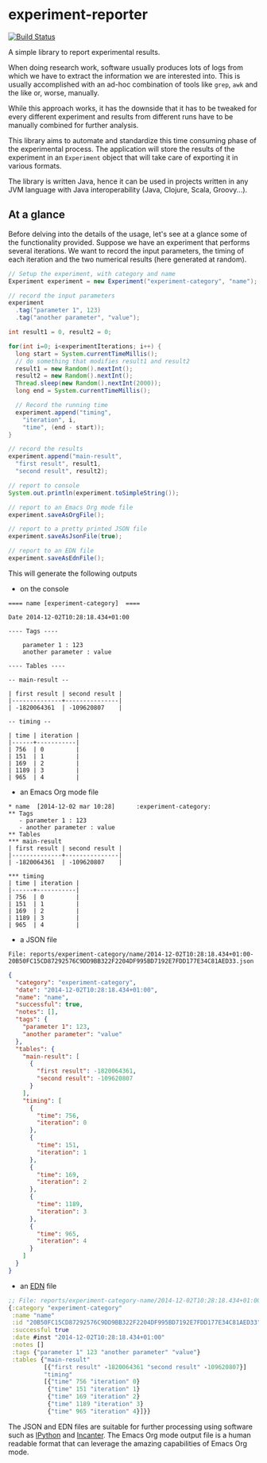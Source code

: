 experiment-reporter
===================

[![Build Status](https://travis-ci.org/Cecca/experiment-reporter.svg?branch=master)](https://travis-ci.org/Cecca/experiment-reporter)

A simple library to report experimental results.

When doing research work, software usually produces lots of logs from which
we have to extract the information we are interested into. This is usually
accomplished with an ad-hoc combination of tools like `grep`, `awk` and the
like or, worse, manually.

While this approach works, it has the downside that it has to be tweaked for
every different experiment and results from different runs have to be manually
combined for further analysis.

This library aims to automate and standardize this time consuming phase of
the experimental process. The application will store the results of the
experiment in an `Experiment` object that will take care of exporting it
in various formats.

The library is written Java, hence it can be used in projects written
in any JVM language with Java interoperability (Java, Clojure,
Scala, Groovy...).

At a glance
-----------

Before delving into the details of the usage, let's see at a glance some
of the functionality provided. Suppose we have an experiment that performs
several iterations. We want to record the input parameters, the timing of
each iteration and the two numerical results (here generated at random).

```java
// Setup the experiment, with category and name
Experiment experiment = new Experiment("experiment-category", "name");

// record the input parameters
experiment
  .tag("parameter 1", 123)
  .tag("another parameter", "value");

int result1 = 0, result2 = 0;

for(int i=0; i<experimentIterations; i++) {
  long start = System.currentTimeMillis();
  // do something that modifies result1 and result2
  result1 = new Random().nextInt();
  result2 = new Random().nextInt();
  Thread.sleep(new Random().nextInt(2000));
  long end = System.currentTimeMillis();

  // Record the running time
  experiment.append("timing",
    "iteration", i,
    "time", (end - start));
}

// record the results
experiment.append("main-result",
  "first result", result1,
  "second result", result2);

// report to console
System.out.println(experiment.toSimpleString());

// report to an Emacs Org mode file
experiment.saveAsOrgFile();

// report to a pretty printed JSON file
experiment.saveAsJsonFile(true);

// report to an EDN file
experiment.saveAsEdnFile();
```

This will generate the following outputs

 - on the console

```
==== name [experiment-category]  ====

Date 2014-12-02T10:28:18.434+01:00

---- Tags ----

    parameter 1 : 123
    another parameter : value

---- Tables ----

-- main-result --

| first result | second result |
|--------------+---------------|
| -1820064361  | -109620807    |

-- timing --

| time | iteration |
|------+-----------|
| 756  | 0         |
| 151  | 1         |
| 169  | 2         |
| 1189 | 3         |
| 965  | 4         |
```

 - an Emacs Org mode file

```org-mode
* name  [2014-12-02 mar 10:28]      :experiment-category:
** Tags
   - parameter 1 : 123
   - another parameter : value
** Tables
*** main-result
| first result | second result |
|--------------+---------------|
| -1820064361  | -109620807    |

*** timing
| time | iteration |
|------+-----------|
| 756  | 0         |
| 151  | 1         |
| 169  | 2         |
| 1189 | 3         |
| 965  | 4         |
```

 - a JSON file

  `File: reports/experiment-category/name/2014-12-02T10:28:18.434+01:00-20B50FC15CD87292576C9DD9BB322F2204DF995BD7192E7FDD177E34C81AED33.json`
```json
{
  "category": "experiment-category",
  "date": "2014-12-02T10:28:18.434+01:00",
  "name": "name",
  "successful": true,
  "notes": [],
  "tags": {
    "parameter 1": 123,
    "another parameter": "value"
  },
  "tables": {
    "main-result": [
      {
        "first result": -1820064361,
        "second result": -109620807
      }
    ],
    "timing": [
      {
        "time": 756,
        "iteration": 0
      },
      {
        "time": 151,
        "iteration": 1
      },
      {
        "time": 169,
        "iteration": 2
      },
      {
        "time": 1189,
        "iteration": 3
      },
      {
        "time": 965,
        "iteration": 4
      }
    ]
  }
}
```

 - an [EDN](https://github.com/edn-format/edn) file

```clojure
;; File: reports/experiment-category-name/2014-12-02T10:28:18.434+01:00-20B50FC15CD87292576C9DD9BB322F2204DF995BD7192E7FDD177E34C81AED33.edn
{:category "experiment-category"
 :name "name"
 :id "20B50FC15CD87292576C9DD9BB322F2204DF995BD7192E7FDD177E34C81AED33"
 :successful true
 :date #inst "2014-12-02T10:28:18.434+01:00"
 :notes []
 :tags {"parameter 1" 123 "another parameter" "value"}
 :tables {"main-result"
          [{"first result" -1820064361 "second result" -109620807}]
          "timing"
          [{"time" 756 "iteration" 0}
           {"time" 151 "iteration" 1}
           {"time" 169 "iteration" 2}
           {"time" 1189 "iteration" 3}
           {"time" 965 "iteration" 4}]}}
```

The JSON and EDN files are suitable for further processing using
software such as [IPython](http://ipython.org) and
[Incanter](http://incanter.org). The Emacs Org mode output file is a
human readable format that can leverage the amazing capabilities of
Emacs Org mode.
